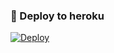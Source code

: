 ### 🚀 Deploy to heroku
[![Deploy](https://www.herokucdn.com/deploy/button.svg)](https://heroku.com/deploy?template=https://github.com/Kenan20222/Rahid-Oyun)
